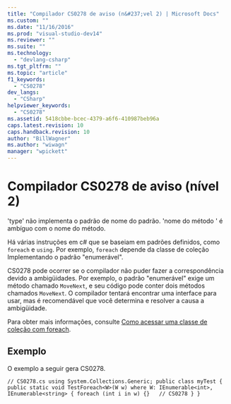 ```yaml
---
title: "Compilador CS0278 de aviso (n&#237;vel 2) | Microsoft Docs"
ms.custom: ""
ms.date: "11/16/2016"
ms.prod: "visual-studio-dev14"
ms.reviewer: ""
ms.suite: ""
ms.technology: 
  - "devlang-csharp"
ms.tgt_pltfrm: ""
ms.topic: "article"
f1_keywords: 
  - "CS0278"
dev_langs: 
  - "CSharp"
helpviewer_keywords: 
  - "CS0278"
ms.assetid: 5418cbbe-bcec-4379-a6f6-410987beb96a
caps.latest.revision: 10
caps.handback.revision: 10
author: "BillWagner"
ms.author: "wiwagn"
manager: "wpickett"
---
```

# Compilador CS0278 de aviso (n&#237;vel 2)
'type' não implementa o padrão de nome do padrão. 'nome do método ' é ambíguo com o nome do método.  
  
 Há várias instruções em c\# que se baseiam em padrões definidos, como `foreach` e `using`. Por exemplo, `foreach` depende da classe de coleção Implementando o padrão "enumerável".  
  
 CS0278 pode ocorrer se o compilador não puder fazer a correspondência devido a ambigüidades. Por exemplo, o padrão "enumerável" exige um método chamado `MoveNext`, e seu código pode conter dois métodos chamados `MoveNext`. O compilador tentará encontrar uma interface para usar, mas é recomendável que você determina e resolver a causa a ambigüidade.  
  
 Para obter mais informações, consulte [Como acessar uma classe de coleção com foreach](../../csharp/programming-guide/classes-and-structs/how-to-access-a-collection-class-with-foreach.md).  
  
## Exemplo  
 O exemplo a seguir gera CS0278.  
  
```  
// CS0278.cs using System.Collections.Generic; public class myTest { public static void TestForeach<W>(W w) where W: IEnumerable<int>, IEnumerable<string> { foreach (int i in w) {}   // CS0278 } }  
```